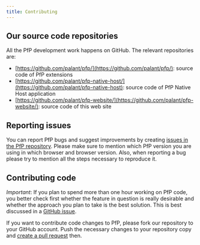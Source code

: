 ```yaml
---
title: Contributing
---
```


## Our source code repositories

All the PfP development work happens on GitHub. The relevant repositories are:

* [https://github.com/palant/pfp/](https://github.com/palant/pfp/): source code of PfP extensions
* [https://github.com/palant/pfp-native-host/](https://github.com/palant/pfp-native-host): source code of PfP Native Host application
* [https://github.com/palant/pfp-website/](https://github.com/palant/pfp-website/): source code of this web site

## Reporting issues

You can report PfP bugs and suggest improvements by creating [issues in the PfP repository](https://github.com/palant/pfp/issues). Please make sure to mention which PfP version you are using in which browser and browser version. Also, when reporting a bug please try to mention all the steps necessary to reproduce it.

## Contributing code

*Important*: If you plan to spend more than one hour working on PfP code, you better check first whether the feature in question is really desirable and whether the approach you plan to take is the best solution. This is best discussed in a [GitHub issue](https://github.com/palant/pfp/issues).

If you want to contribute code changes to PfP, please fork our repository to your GitHub account. Push the necessary changes to your repository copy and [create a pull request](https://help.github.com/articles/creating-a-pull-request-from-a-fork/) then.
